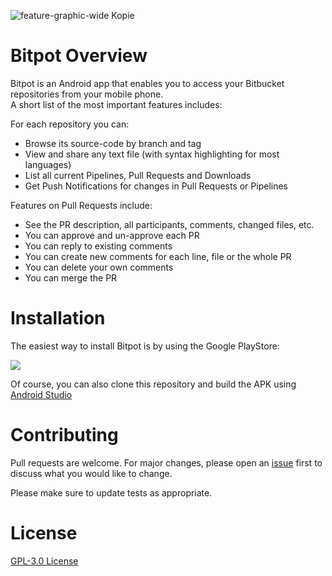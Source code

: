 ![feature-graphic-wide Kopie](https://user-images.githubusercontent.com/46780390/127783140-655ab2ab-2f4f-4346-a2f1-4c07f621890d.PNG)

# Bitpot Overview

Bitpot is an Android app that enables you to access your Bitbucket repositories from your mobile phone.  
A short list of the most important features includes:

For each repository you can:
 * Browse its source-code by branch and tag
 * View and share any text file (with syntax highlighting for most languages)
 * List all current Pipelines, Pull Requests and Downloads
 * Get Push Notifications for changes in Pull Requests or Pipelines

Features on Pull Requests include:
 * See the PR description, all participants, comments, changed files, etc.
 * You can approve and un-approve each PR
 * You can reply to existing comments
 * You can create new comments for each line, file or the whole PR
 * You can delete your own comments
 * You can merge the PR

# Installation

The easiest way to install Bitpot is by using the Google PlayStore:

[<img src="https://lh3.googleusercontent.com/cjsqrWQKJQp9RFO7-hJ9AfpKzbUb_Y84vXfjlP0iRHBvladwAfXih984olktDhPnFqyZ0nu9A5jvFwOEQPXzv7hr3ce3QVsLN8kQ2Ao=s0">](https://play.google.com/store/apps/details?id=net.onefivefour.android.bitpot)

Of course, you can also clone this repository and build the APK using [Android Studio](https://developer.android.com/studio)

# Contributing
Pull requests are welcome. For major changes, please open an [issue](https://github.com/OneFiveFour/bitpot/issues) first to discuss what you would like to change.

Please make sure to update tests as appropriate.

# License
[GPL-3.0 License](https://github.com/OneFiveFour/bitpot/blob/main/LICENSE)
